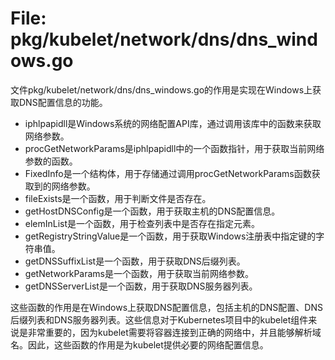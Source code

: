 # File: pkg/kubelet/network/dns/dns_windows.go

文件pkg/kubelet/network/dns/dns_windows.go的作用是实现在Windows上获取DNS配置信息的功能。

- iphlpapidll是Windows系统的网络配置API库，通过调用该库中的函数来获取网络参数。
- procGetNetworkParams是iphlpapidll中的一个函数指针，用于获取当前网络参数的函数。
- FixedInfo是一个结构体，用于存储通过调用procGetNetworkParams函数获取到的网络参数。
- fileExists是一个函数，用于判断文件是否存在。
- getHostDNSConfig是一个函数，用于获取主机的DNS配置信息。
- elemInList是一个函数，用于检查列表中是否存在指定元素。
- getRegistryStringValue是一个函数，用于获取Windows注册表中指定键的字符串值。
- getDNSSuffixList是一个函数，用于获取DNS后缀列表。
- getNetworkParams是一个函数，用于获取当前网络参数。
- getDNSServerList是一个函数，用于获取DNS服务器列表。

这些函数的作用是在Windows上获取DNS配置信息，包括主机的DNS配置、DNS后缀列表和DNS服务器列表。这些信息对于Kubernetes项目中的kubelet组件来说是非常重要的，因为kubelet需要将容器连接到正确的网络中，并且能够解析域名。因此，这些函数的作用是为kubelet提供必要的网络配置信息。

